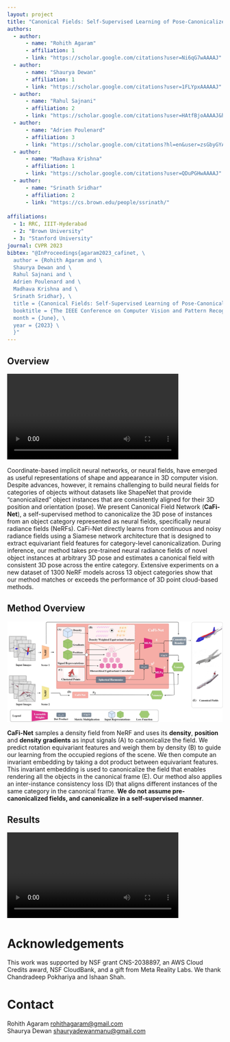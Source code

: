 ```yaml
---
layout: project
title: "Canonical Fields: Self-Supervised Learning of Pose-Canonicalized Neural Fields"
authors:
  - author:
      - name: "Rohith Agaram"
      - affiliation: 1
      - link: "https://scholar.google.com/citations?user=Ni6qG7wAAAAJ"
  - author:
      - name: "Shaurya Dewan"
      - affiliation: 1
      - link: "https://scholar.google.com/citations?user=1FLYpxAAAAAJ"
  - author:
      - name: "Rahul Sajnani"
      - affiliation: 2
      - link: "https://scholar.google.com/citations?user=HAtfBjoAAAAJ&hl=en&oi=ao"
  - author:
      - name: "Adrien Poulenard"
      - affiliation: 3
      - link: "https://scholar.google.com/citations?hl=en&user=zsGbyGYAAAAJ"
  - author:
      - name: "Madhava Krishna"
      - affiliation: 1
      - link: "https://scholar.google.com/citations?user=QDuPGHwAAAAJ"
  - author:
      - name: "Srinath Sridhar"
      - affiliation: 2
      - link: "https://cs.brown.edu/people/ssrinath/"

affiliations:
  - 1: RRC, IIIT-Hyderabad
  - 2: "Brown University"
  - 3: "Stanford University"
journal: CVPR 2023
bibtex: "@InProceedings{agaram2023_cafinet, \
  author = {Rohith Agaram and \
  Shaurya Dewan and \
  Rahul Sajnani and \
  Adrien Poulenard and \
  Madhava Krishna and \
  Srinath Sridhar}, \
  title = {Canonical Fields: Self-Supervised Learning of Pose-Canonicalized Neural Fields}, \
  booktitle = {The IEEE Conference on Computer Vision and Pattern Recognition (CVPR)}, \
  month = {June}, \
  year = {2023} \
  }"
---
```


## Overview

<video width="400" controls>
  <source src="/assets/images/projects/canonical-fields/figures/teaser_grid.mov" type="video/mp4">
  Your browser does not support the video tag.
</video>

Coordinate-based implicit neural networks, or neural fields, have emerged as useful representations of shape and appearance in 3D computer vision. Despite advances, however, it remains challenging to build neural fields for categories of objects without datasets like ShapeNet that provide “canonicalized” object instances that are consistently aligned for their 3D position and orientation (pose). We present Canonical Field Network (<b>CaFi-Net</b>), a self-supervised method to canonicalize the 3D pose of instances from an object category represented as neural fields, specifically neural radiance fields (NeRFs). CaFi-Net directly learns from continuous and noisy radiance fields using a Siamese network architecture that is designed to extract equivariant field features for category-level canonicalization. During inference, our method takes pre-trained neural radiance fields of novel object instances at arbitrary 3D pose and estimates a canonical field with consistent 3D pose across the entire category. Extensive experiments on a new dataset of 1300 NeRF models across 13 object categories show that our method matches or exceeds the performance of 3D point cloud-based methods.

## Method Overview

![Method](/assets/images/projects/canonical-fields/method.jpg)

<b>CaFi-Net</b> samples a density field from NeRF and uses its <b>density</b>, <b>position</b> and <b>density gradients</b> as input signals (A) to canonicalize the field. We predict rotation equivariant features and weigh them by density (B) to guide our learning from the occupied regions of the scene. We then compute an invariant embedding by taking a dot product between equivariant features. This invariant embedding is used to canonicalize the field that enables rendering all the objects in the canonical frame (E). Our method also applies an inter-instance consistency loss (D) that aligns different instances of the same category in the canonical frame. <b>We do not assume pre-canonicalized fields, and canonicalize in a self-supervised manner</b>.

## Results

<video width="400" controls>
  <source src="/assets/images/projects/canonical-fields/figures/canonical_grid.mov" type="video/mp4">
  Your browser does not support the video tag.
</video>

# Acknowledgements

This work was supported by NSF grant CNS-2038897, an AWS Cloud Credits award, NSF CloudBank, and a gift from Meta Reality Labs. We thank Chandradeep Pokhariya and Ishaan Shah.

# Contact

Rohith Agaram rohithagaram@gmail.com \
Shaurya Dewan shauryadewanmanu@gmail.com
